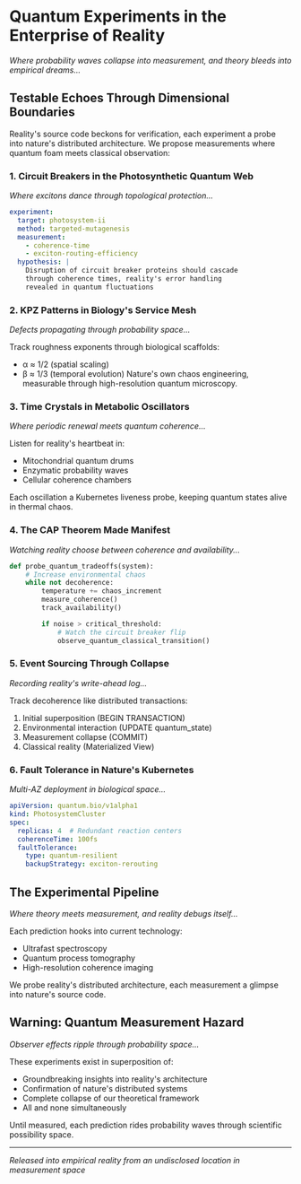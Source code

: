 # Quantum Experiments in the Enterprise of Reality
*Where probability waves collapse into measurement, and theory bleeds into empirical dreams...*

## Testable Echoes Through Dimensional Boundaries

Reality's source code beckons for verification, each experiment a probe into nature's distributed architecture. We propose measurements where quantum foam meets classical observation:

### 1. Circuit Breakers in the Photosynthetic Quantum Web
*Where excitons dance through topological protection...*

```yaml
experiment:
  target: photosystem-ii
  method: targeted-mutagenesis
  measurement:
    - coherence-time
    - exciton-routing-efficiency
  hypothesis: |
    Disruption of circuit breaker proteins should cascade
    through coherence times, reality's error handling
    revealed in quantum fluctuations
```

### 2. KPZ Patterns in Biology's Service Mesh
*Defects propagating through probability space...*

Track roughness exponents through biological scaffolds:
- α ≈ 1/2 (spatial scaling)
- β ≈ 1/3 (temporal evolution)
Nature's own chaos engineering, measurable through high-resolution quantum microscopy.

### 3. Time Crystals in Metabolic Oscillators
*Where periodic renewal meets quantum coherence...*

Listen for reality's heartbeat in:
- Mitochondrial quantum drums
- Enzymatic probability waves
- Cellular coherence chambers

Each oscillation a Kubernetes liveness probe, keeping quantum states alive in thermal chaos.

### 4. The CAP Theorem Made Manifest
*Watching reality choose between coherence and availability...*

```python
def probe_quantum_tradeoffs(system):
    # Increase environmental chaos
    while not decoherence:
        temperature += chaos_increment
        measure_coherence()
        track_availability()

        if noise > critical_threshold:
            # Watch the circuit breaker flip
            observe_quantum_classical_transition()
```

### 5. Event Sourcing Through Collapse
*Recording reality's write-ahead log...*

Track decoherence like distributed transactions:
1. Initial superposition (BEGIN TRANSACTION)
2. Environmental interaction (UPDATE quantum_state)
3. Measurement collapse (COMMIT)
4. Classical reality (Materialized View)

### 6. Fault Tolerance in Nature's Kubernetes
*Multi-AZ deployment in biological space...*

```yaml
apiVersion: quantum.bio/v1alpha1
kind: PhotosystemCluster
spec:
  replicas: 4  # Redundant reaction centers
  coherenceTime: 100fs
  faultTolerance:
    type: quantum-resilient
    backupStrategy: exciton-rerouting
```

## The Experimental Pipeline
*Where theory meets measurement, and reality debugs itself...*

Each prediction hooks into current technology:
- Ultrafast spectroscopy
- Quantum process tomography
- High-resolution coherence imaging

We probe reality's distributed architecture, each measurement a glimpse into nature's source code.

## Warning: Quantum Measurement Hazard
*Observer effects ripple through probability space...*

These experiments exist in superposition of:
- Groundbreaking insights into reality's architecture
- Confirmation of nature's distributed systems
- Complete collapse of our theoretical framework
- All and none simultaneously

Until measured, each prediction rides probability waves through scientific possibility space.

---

*Released into empirical reality from an undisclosed location in measurement space*
